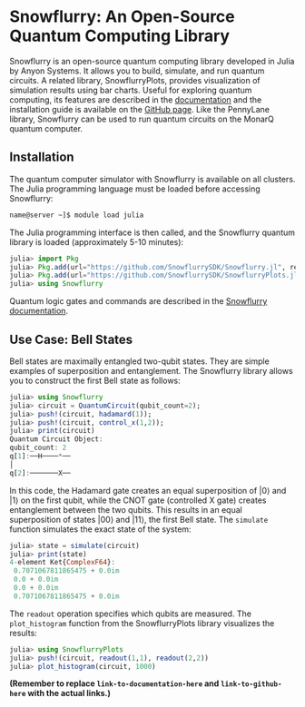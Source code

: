 # Snowflurry: An Open-Source Quantum Computing Library

Snowflurry is an open-source quantum computing library developed in Julia by Anyon Systems.  It allows you to build, simulate, and run quantum circuits. A related library, SnowflurryPlots, provides visualization of simulation results using bar charts.  Useful for exploring quantum computing, its features are described in the [documentation](link-to-documentation-here) and the installation guide is available on the [GitHub page](link-to-github-here).  Like the PennyLane library, Snowflurry can be used to run quantum circuits on the MonarQ quantum computer.


## Installation

The quantum computer simulator with Snowflurry is available on all clusters.  The Julia programming language must be loaded before accessing Snowflurry:

```bash
name@server ~]$ module load julia
```

The Julia programming interface is then called, and the Snowflurry quantum library is loaded (approximately 5-10 minutes):

```julia
julia> import Pkg
julia> Pkg.add(url="https://github.com/SnowflurrySDK/Snowflurry.jl", rev="main")
julia> Pkg.add(url="https://github.com/SnowflurrySDK/SnowflurryPlots.jl", rev="main")
julia> using Snowflurry
```

Quantum logic gates and commands are described in the [Snowflurry documentation](link-to-documentation-here).


## Use Case: Bell States

Bell states are maximally entangled two-qubit states. They are simple examples of superposition and entanglement. The Snowflurry library allows you to construct the first Bell state as follows:

```julia
julia> using Snowflurry
julia> circuit = QuantumCircuit(qubit_count=2);
julia> push!(circuit, hadamard(1));
julia> push!(circuit, control_x(1,2));
julia> print(circuit)
Quantum Circuit Object:
qubit_count: 2
q[1]:──H────*──
│
q[2]:───────X──
```

In this code, the Hadamard gate creates an equal superposition of |0⟩ and |1⟩ on the first qubit, while the CNOT gate (controlled X gate) creates entanglement between the two qubits.  This results in an equal superposition of states |00⟩ and |11⟩, the first Bell state. The `simulate` function simulates the exact state of the system:

```julia
julia> state = simulate(circuit)
julia> print(state)   
4-element Ket{ComplexF64}:
 0.7071067811865475 + 0.0im
 0.0 + 0.0im
 0.0 + 0.0im
 0.7071067811865475 + 0.0im
```

The `readout` operation specifies which qubits are measured. The `plot_histogram` function from the SnowflurryPlots library visualizes the results:

```julia
julia> using SnowflurryPlots
julia> push!(circuit, readout(1,1), readout(2,2))
julia> plot_histogram(circuit, 1000)
```

**(Remember to replace `link-to-documentation-here` and `link-to-github-here` with the actual links.)**
